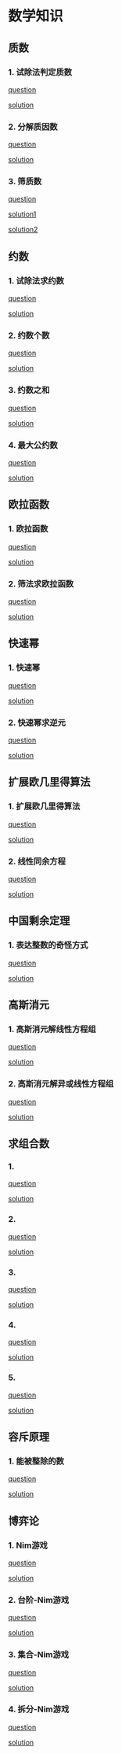 # 数学知识

## 质数

### 1. 试除法判定质数

[question](https://www.acwing.com/problem/content/868/)

[solution](./TrialDivision.cpp)

### 2. 分解质因数

[question](https://www.acwing.com/problem/content/869/)

[solution](./PrimeFactorization.cpp)

### 3. 筛质数

[question](https://www.acwing.com/problem/content/870/)

[solution1](./EratosthenesSieve.cpp)

[solution2](./LinearSieve.cpp)

## 约数

### 1. 试除法求约数

[question]()

[solution]()

### 2. 约数个数

[question]()

[solution]()

### 3. 约数之和

[question]()

[solution]()

### 4. 最大公约数

[question]()

[solution]()

## 欧拉函数

### 1. 欧拉函数

[question]()

[solution]()

### 2. 筛法求欧拉函数

[question]()

[solution]()

## 快速幂

### 1. 快速幂

[question]()

[solution]()

### 2. 快速幂求逆元

[question]()

[solution]()

## 扩展欧几里得算法

### 1. 扩展欧几里得算法

[question]()

[solution]()

### 2. 线性同余方程

[question]()

[solution]()

## 中国剩余定理

### 1. 表达整数的奇怪方式

[question]()

[solution]()

## 高斯消元

### 1. 高斯消元解线性方程组

[question]()

[solution]()

### 2. 高斯消元解异或线性方程组

[question]()

[solution]()

## 求组合数

### 1. 

[question]()

[solution]()

### 2. 

[question]()

[solution]()

### 3. 

[question]()

[solution]()

### 4. 

[question]()

[solution]()

### 5. 

[question]()

[solution]()

## 容斥原理

### 1. 能被整除的数

[question]()

[solution]()

## 博弈论

### 1. Nim游戏

[question]()

[solution]()

### 2. 台阶-Nim游戏

[question]()

[solution]()

### 3. 集合-Nim游戏

[question]()

[solution]()

### 4. 拆分-Nim游戏

[question]()

[solution]()
